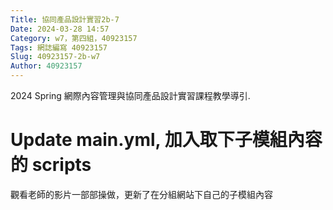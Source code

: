 ```yaml
---
Title: 協同產品設計實習2b-7
Date: 2024-03-28 14:57
Category: w7，第四組，40923157
Tags: 網誌編寫 40923157
Slug: 40923157-2b-w7
Author: 40923157
---
```


2024 Spring 網際內容管理與協同產品設計實習課程教學導引.

<!-- PELICAN_END_SUMMARY -->
# Update main.yml, 加入取下子模組內容的 scripts
觀看老師的影片一部部操做，更新了在分組網站下自己的子模組內容
